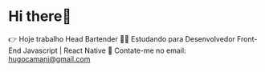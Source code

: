 # Hi there🙏
👉 Hoje trabalho Head Bartender 
👨‍🎓 Estudando para Desenvolvedor Front-End 
Javascript | React Native
📧 Contate-me no email: hugocamani@gmail.com


  
 
  
